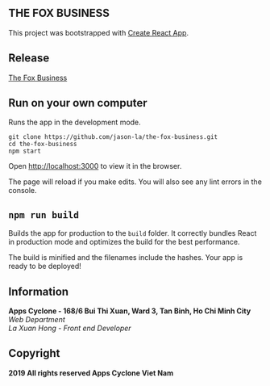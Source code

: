 ## THE FOX BUSINESS

This project was bootstrapped with [Create React App](https://github.com/facebook/create-react-app).

## Release

[The Fox Business](https://the-fox-business.herokuapp.com/)

## Run on your own computer

Runs the app in the development mode.

`git clone https://github.com/jason-la/the-fox-business.git`  
`cd the-fox-business`  
`npm start`  

Open [http://localhost:3000](http://localhost:3000) to view it in the browser.

The page will reload if you make edits.
You will also see any lint errors in the console.

## `npm run build`

Builds the app for production to the `build` folder.
It correctly bundles React in production mode and optimizes the build for the best performance.

The build is minified and the filenames include the hashes.
Your app is ready to be deployed!

## Information

 **Apps Cyclone - 168/6 Bui Thi Xuan, Ward 3, Tan Binh, Ho Chi Minh City**  
*Web Department*  
*La Xuan Hong - Front end Developer*  

## Copyright

**2019 All rights reserved Apps Cyclone Viet Nam**